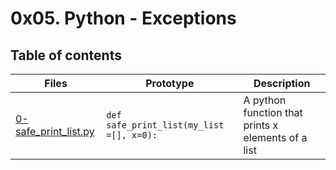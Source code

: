 
# 0x05. Python - Exceptions

## Table of contents 
Files | Prototype | Description 
----- | --------- | -----------
[0-safe_print_list.py](./0-safe_print_list.py) | `def safe_print_list(my_list =[], x=0):` | A python function that prints x elements of a list

